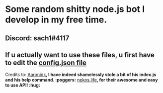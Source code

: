 # Some random shitty node.js bot I develop in my free time. 
Discord: sach1#4117
---
If u actually want to use these files, u first have to edit the [config.json file](./config.json)
---
Credits to:
[Aaronidk](https://github.com/Aaronidk/Dorito-bot-discord.js)**, I have indeed shamelessly stole a bit of his index.js and his help command. :poggers:**
[nekos.life](https://nekos.life/)**, for their awesome and easy to use API! :hug:**